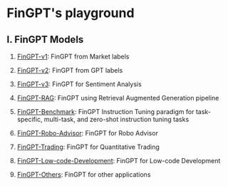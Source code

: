 # FinGPT's playground

## Ⅰ. FinGPT Models

1. [FinGPT-v1](https://github.com/AI4Finance-Foundation/FinGPT/tree/master/fingpt/FinGPT-v1): FinGPT from Market labels

2. [FinGPT-v2](https://github.com/AI4Finance-Foundation/FinGPT/tree/master/fingpt/FinGPT-v2): FinGPT from GPT labels

3. [FinGPT-v3](https://github.com/AI4Finance-Foundation/FinGPT/tree/master/fingpt/FinGPT-v3): FinGPT for Sentiment Analysis

4. [FinGPT-RAG](https://github.com/AI4Finance-Foundation/FinGPT/tree/master/fingpt/FinGPT-RAG): FinGPT using Retrieval Augmented Generation pipeline

5. [FinGPT-Benchmark](https://github.com/AI4Finance-Foundation/FinGPT/tree/master/fingpt/FinGPT-Benchmark): FinGPT Instruction Tuning paradigm for task-specific, multi-task, and zero-shot instruction tuning tasks

3. [FinGPT-Robo-Advisor](https://github.com/AI4Finance-Foundation/FinGPT/tree/master/fingpt/FinGPT-Robo-Advisor): FinGPT for Robo Advisor

3. [FinGPT-Trading](https://github.com/AI4Finance-Foundation/FinGPT/tree/master/fingpt/FinGPT-Trading): FinGPT for Quantitative Trading

3. [FinGPT-Low-code-Development](https://github.com/AI4Finance-Foundation/FinGPT/tree/master/fingpt/FinGPT-Low-code-Development): FinGPT for Low-code Development

3. [FinGPT-Others](https://github.com/AI4Finance-Foundation/FinGPT/tree/master/fingpt/FinGPT-Others): FinGPT for other applications